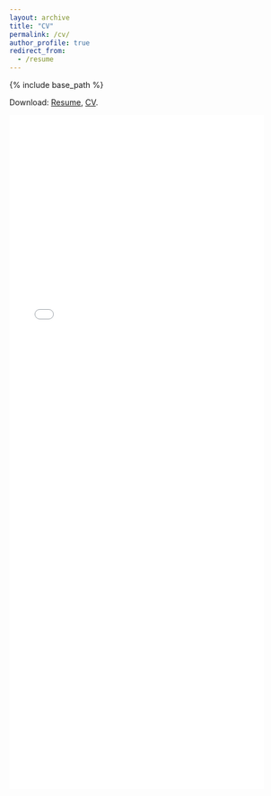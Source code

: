 ```yaml
---
layout: archive
title: "CV"
permalink: /cv/
author_profile: true
redirect_from:
  - /resume
---
```


{% include base_path %}

Download: [Resume](/files/resume_matteoiudice_7.pdf), [CV](/files/cv_matteoiudice_7.pdf).

<iframe src="/files/cv_matteoiudice_7.pdf" width="90%" height="1200" frameborder="no" border="0" marginwidth="0" marginheight="0"></iframe>


